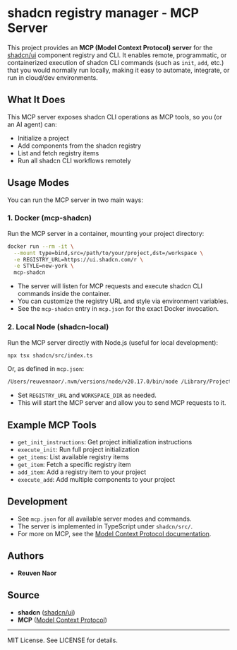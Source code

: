 # shadcn registry manager - MCP Server

This project provides an **MCP (Model Context Protocol) server** for the [shadcn/ui](https://ui.shadcn.com) component registry and CLI. It enables remote, programmatic, or containerized execution of shadcn CLI commands (such as `init`, `add`, etc.) that you would normally run locally, making it easy to automate, integrate, or run in cloud/dev environments.

## What It Does

This MCP server exposes shadcn CLI operations as MCP tools, so you (or an AI agent) can:
- Initialize a project
- Add components from the shadcn registry
- List and fetch registry items
- Run all shadcn CLI workflows remotely

## Usage Modes

You can run the MCP server in two main ways:

### 1. Docker (mcp-shadcn)

Run the MCP server in a container, mounting your project directory:

```bash
docker run --rm -it \
  --mount type=bind,src=/path/to/your/project,dst=/workspace \
  -e REGISTRY_URL=https://ui.shadcn.com/r \
  -e STYLE=new-york \
  mcp-shadcn
```

- The server will listen for MCP requests and execute shadcn CLI commands inside the container.
- You can customize the registry URL and style via environment variables.
- See the `mcp-shadcn` entry in `mcp.json` for the exact Docker invocation.

### 2. Local Node (shadcn-local)

Run the MCP server directly with Node.js (useful for local development):

```bash
npx tsx shadcn/src/index.ts
```

Or, as defined in `mcp.json`:

```bash
/Users/reuvennaor/.nvm/versions/node/v20.17.0/bin/node /Library/Projects/mcp-docker/shadcn/dist/index.js
```

- Set `REGISTRY_URL` and `WORKSPACE_DIR` as needed.
- This will start the MCP server and allow you to send MCP requests to it.

## Example MCP Tools
- `get_init_instructions`: Get project initialization instructions
- `execute_init`: Run full project initialization
- `get_items`: List available registry items
- `get_item`: Fetch a specific registry item
- `add_item`: Add a registry item to your project
- `execute_add`: Add multiple components to your project

## Development
- See `mcp.json` for all available server modes and commands.
- The server is implemented in TypeScript under `shadcn/src/`.
- For more on MCP, see the [Model Context Protocol documentation](https://github.com/modelcontextprotocol).

## Authors
- **Reuven Naor**

## Source
- **shadcn** ([shadcn/ui](https://github.com/shadcn/ui))
- **MCP** ([Model Context Protocol](https://github.com/modelcontextprotocol))

---

MIT License. See LICENSE for details. 